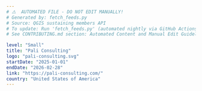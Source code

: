 ```yaml
---
# ⚠️  AUTOMATED FILE - DO NOT EDIT MANUALLY!
# Generated by: fetch_feeds.py
# Source: QGIS sustaining members API
# To update: Run 'fetch_feeds.py' (automated nightly via GitHub Actions)
# See CONTRIBUTING.md section: Automated Content and Manual Edit Guidelines

level: "Small"
title: "Pali Consulting"
logo: "pali-consulting.svg"
startDate: "2025-01-01"
endDate: "2026-02-28"
link: "https://pali-consulting.com/"
country: "United States of America"
---
```

